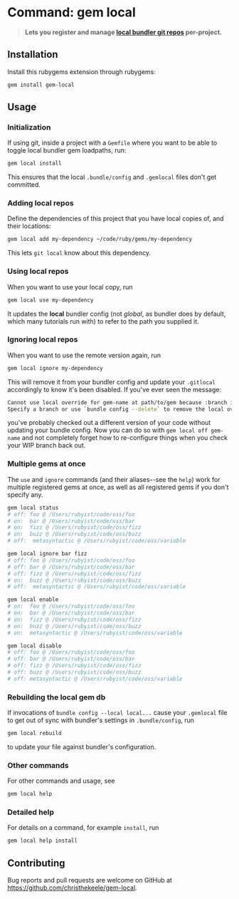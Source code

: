 Command: gem local
==================

> **Lets you register and manage [local bundler git repos](http://bundler.io/v1.5/git.html#local) per-project.**

Installation
------------

Install this rubygems extension through rubygems:

```sh
gem install gem-local
```

Usage
-----

### Initialization

If using git, inside a project with a `Gemfile` where you want to be able to toggle local bundler gem loadpaths, run:

```sh
gem local install
```

This ensures that the local `.bundle/config` and `.gemlocal` files don't get committed.

### Adding local repos

Define the dependencies of this project that you have local copies of, and their locations:

```sh
gem local add my-dependency ~/code/ruby/gems/my-dependency
```

This lets `git local` know about this dependency.

### Using local repos

When you want to use your local copy, run

```sh
gem local use my-dependency
```

It updates the **local** bundler config (not *global*, as bundler does by default, which many tutorials run with) to refer to the path you supplied it.

### Ignoring local repos

When you want to use the remote version again, run

```sh
gem local ignore my-dependency
```

This will remove it from your bundler config and update your `.gitlocal` accordingly to know it's been disabled. If you've ever seen the message:

```sh
Cannot use local override for gem-name at path/to/gem because :branch is not specified in Gemfile.
Specify a branch or use `bundle config --delete` to remove the local override
```

you've probably checked out a different version of your code without updating your bundle config. Now you can do so with `gem local off gem-name` and not completely forget how to re-configure things when you check your WIP branch back out.

### Multiple gems at once

The `use` and `ignore` commands (and their aliases--see the `help`) work for multiple registered gems at once, as well as all registered gems if you don't specify any.

```sh
gem local status
# off: foo @ /Users/rubyist/code/oss/foo
# on:  bar @ /Users/rubyist/code/oss/bar
# on:  fizz @ /Users/rubyist/code/oss/fizz
# on:  buzz @ /Users/rubyist/code/oss/buzz
# off:  metasyntactic @ /Users/rubyist/code/oss/variable

gem local ignore bar fizz
# off: foo @ /Users/rubyist/code/oss/foo
# off: bar @ /Users/rubyist/code/oss/bar
# off: fizz @ /Users/rubyist/code/oss/fizz
# on:  buzz @ /Users/rubyist/code/oss/buzz
# off:  metasyntactic @ /Users/rubyist/code/oss/variable

gem local enable
# on:  foo @ /Users/rubyist/code/oss/foo
# on:  bar @ /Users/rubyist/code/oss/bar
# on:  fizz @ /Users/rubyist/code/oss/fizz
# on:  buzz @ /Users/rubyist/code/oss/buzz
# on:  metasyntactic @ /Users/rubyist/code/oss/variable

gem local disable
# off: foo @ /Users/rubyist/code/oss/foo
# off: bar @ /Users/rubyist/code/oss/bar
# off: fizz @ /Users/rubyist/code/oss/fizz
# off: buzz @ /Users/rubyist/code/oss/buzz
# off: metasyntactic @ /Users/rubyist/code/oss/variable
```

### Rebuilding the local gem db

If invocations of `bundle config --local local...` cause your `.gemlocal` file to get out of sync with bundler's settings in `.bundle/config`, run

```sh
gem local rebuild
```

to update your file against bundler's configuration.

### Other commands

For other commands and usage, see

```sh
gem local help
```

### Detailed help

For details on a command, for example `install`, run

```sh
gem local help install
```

## Contributing

Bug reports and pull requests are welcome on GitHub at https://github.com/christhekeele/gem-local.
